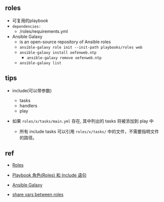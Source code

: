 
## roles

+ 可复用的playbook
+ `dependencies:`
    + <project-top-level-directory>/roles/requirements.yml
+ Ansible Galaxy 
    + is an open-source repository of Ansible roles
    + `ansible-galaxy role init --init-path playbooks/roles web`
    + `ansible-galaxy install oefenweb.ntp`
        + `ansible-galaxy remove oefenweb.ntp`
    + `ansible-galaxy list`

## tips
+ include(可以带参数)
    + tasks
    + handlers
    + play

+ 如果 `roles/x/tasks/main.yml` 存在, 其中列出的 tasks 将被添加到 play 中
    + 所有 include tasks 可以引用 `roles/x/tasks/` 中的文件，不需要指明文件的路径。

## ref
+ [Roles](https://docs.ansible.com/ansible/latest/user_guide/playbooks_reuse_roles.html)  
+ [Playbook 角色(Roles) 和 Include 语句](https://ansible-tran.readthedocs.io/en/latest/docs/playbooks_roles.html)

+ [Ansible Galaxy](https://galaxy.ansible.com/)


+ [share vars between roles](https://stackoverflow.com/questions/29305335/how-can-i-persist-an-ansible-variable-across-ansible-roles)
